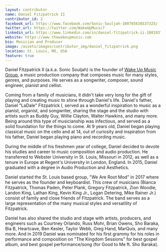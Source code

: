 ```yaml
---
layout: contributor
name: Daniel Fitzpatrick II
contributor_id: 2
facebook_url: https://www.facebook.com/Sonic-Souljah-100785638537325/
twitter_url: https://twitter.com/WakeUpMusic7
linkedin_url: https://www.linkedin.com/in/daniel-fitzpatrick-ii-10819370/
website: https://www.thewakeupmusic.com
bio: Musician and Producer
image: /assets/images/contributor_img/daniel_fitzpatrick.png
location: St. Louis, MO, USA
feature: true
---
```

Daniel Fitzpatrick II (a.k.a. Sonic Souljah) is the founder of <a href="https://www.thewakeupmusic.com">Wake Up Music Group</a>, a music production company that composes music for many styles, genres, and purposes. He serves as a songwriter, composer, sound engineer, pianist and cellist.

Coming from a family of musicians, it didn't take very long for the gift of playing and creating music to shine through Daniel's life. Daniel's father, Daniel "LaDale" Fitzpatrick I, served as a wonderful inspiration to music as a pianist, organist, and songwriter, sharing the stage and the studio with artists such as Buddy Guy, Willie Clayton, Walter Hawkins, and many more. Being around this type of musicianship was infectious, and served as a solid foundation for the things to come. At 9 years old, Daniel began playing  classical music on the cello and at 14, out of curiosity and inspiration from his father, Daniel began playing piano and recording music.

During the middle of his freshmen year of college, Daniel decided to devote his studies and career to music composition and audio production. He transferred to Webster University in St. Louis, Missouri in 2012, as well as a tenure in Europe at Regent's University in London, England. In 2015, Daniel graduated with a degree in Audio Production and Aesthetics.

Daniel started the St. Louis based group, "We Are Root Mod" in 2017 where he serves as the founder and keyboardist. This crew of musicians (Bianca Fitzpatrick, Thomas Paden, Peter Plank, Gregory Fitzpatrick, Zion Woodie, Landon King, Lathan King, Kevin King Jr., Logan Detering, Mike Rainer Jr.) consist of family and close friends of Fitzpatrick. The band serves as a large representation of the many musical styles and versatility of Fitzpatrick.

Daniel has also shared the studio and stage with artists, producers, and engineers such as Courtney Orlando, Russ Mohr, Brian Owens, Sho Baraka, Bia B, Heartcave, Ben Kesler, Taylor Webb, Greg Hand, MarQuis, and many more.  And in 2019 Daniel was nominated for his first grammy for his roles in performance and composition on  "The Kingdom Sessions" for best gospel album, and best gospel performance/song (for Good to Me ft. Sho Baraka). 